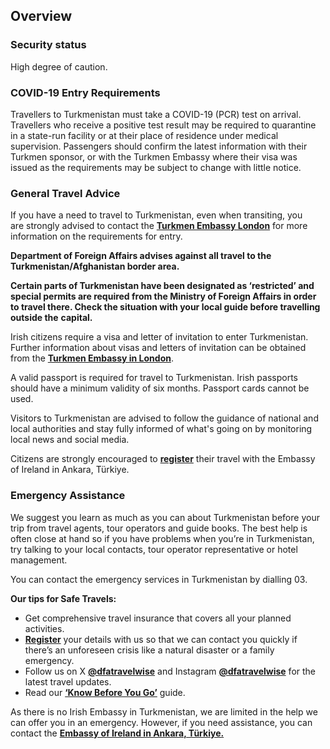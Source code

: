 ## Overview

### **Security status**

High degree of caution.

### **COVID-19 Entry Requirements**

Travellers to Turkmenistan must take a COVID-19 (PCR) test on arrival. Travellers who receive a positive test result may be required to quarantine in a state-run facility or at their place of residence under medical supervision. Passengers should confirm the latest information with their Turkmen sponsor, or with the Turkmen Embassy where their visa was issued as the requirements may be subject to change with little notice.

### **General Travel Advice**

If you have a need to travel to Turkmenistan, even when transiting, you are strongly advised to contact the [**Turkmen Embassy London**](https://uk.tmembassy.gov.tm/en) for more information on the requirements for entry.

**Department of Foreign Affairs advises against all travel to the Turkmenistan/Afghanistan border area.**

**Certain parts of Turkmenistan have been designated as ‘restricted’ and special permits are required from the Ministry of Foreign Affairs in order to travel there. Check the situation with your local guide before travelling outside the** **capital.**

Irish citizens require a visa and letter of invitation to enter Turkmenistan.  Further information about visas and letters of invitation can be obtained from the [**Turkmen Embassy in London**](https://uk.tmembassy.gov.tm/en).

A valid passport is required for travel to Turkmenistan. Irish passports should have a minimum validity of six months. Passport cards cannot be used.

Visitors to Turkmenistan are advised to follow the guidance of national and local authorities and stay fully informed of what's going on by monitoring local news and social media.

Citizens are strongly encouraged to [**register**](https://www.ireland.ie/en/dfa/overseas-travel/citizens-registration/) their travel with the Embassy of Ireland in Ankara, Türkiye.

### **Emergency Assistance**

We suggest you learn as much as you can about Turkmenistan before your trip from travel agents, tour operators and guide books. The best help is often close at hand so if you have problems when you’re in Turkmenistan, try talking to your local contacts, tour operator representative or hotel management.

You can contact the emergency services in Turkmenistan by dialling 03.

**Our tips for Safe Travels:**

* Get comprehensive travel insurance that covers all your planned activities.
* [**Register**](/en/dfa/overseas-travel/citizens-registration/) your details with us so that we can contact you quickly if there’s an unforeseen crisis like a natural disaster or a family emergency.
* Follow us on X [**@dfatravelwise**](https://www.twitter.com/DFATravelWise) and Instagram [**@dfatravelwise**](https://www.instagram.com/dfatravelwise/) for the latest travel updates.
* Read our [**‘Know Before You Go’**](/en/dfa/overseas-travel/know-before-you-go-/) guide.

As there is no Irish Embassy in Turkmenistan, we are limited in the help we can offer you in an emergency. However, if you need assistance, you can contact the [**Embassy of Ireland in Ankara, Türkiye.**](https://www.ireland.ie/en/turkiye/ankara/)
